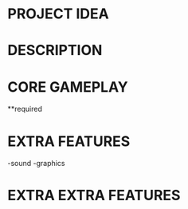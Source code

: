 # PROJECT IDEA
# DESCRIPTION


# CORE GAMEPLAY

**required
# EXTRA FEATURES
-sound
-graphics

# EXTRA EXTRA FEATURES

